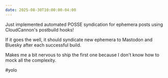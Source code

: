 ```yaml
---
date: 2025-08-30T10:00:00-04:00
---
```


Just implemented automated POSSE syndication for ephemera posts using
CloudCannon's postbuild hooks!

If it goes the well, it should syndicate new ephemera to Mastodon and Bluesky
after each successful build.

Makes me a bit nervous to ship the first one because I don't know how to mock
all the complexity.

#yolo
